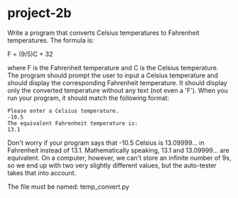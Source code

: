 # project-2b

Write a program that converts Celsius temperatures to Fahrenheit temperatures.  The formula is:

F = (9/5)C + 32

where F is the Fahrenheit temperature and C is the Celsius temperature.  The program should prompt the user to input a Celsius temperature and should display the corresponding Fahrenheit temperature.  It should display only the converted temperature without any text (not even a 'F').  When you run your program, it should match the following format:
```
Please enter a Celsius temperature.
-10.5
The equivalent Fahrenheit temperature is:
13.1
```
Don't worry if your program says that -10.5 Celsius is 13.09999... in Fahrenheit instead of 13.1.  Mathematically speaking, 13.1 and 13.09999... are equivalent.  On a computer, however, we can't store an infinite number of 9s, so we end up with two very slightly different values, but the auto-tester takes that into account.

The file must be named: temp_convert.py

